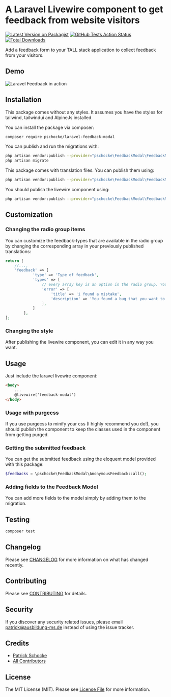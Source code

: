 # A Laravel Livewire component to get feedback from website visitors

[![Latest Version on Packagist](https://img.shields.io/packagist/v/pschocke/laravel-feedback-modal.svg?style=flat-square)](https://packagist.org/packages/pschocke/laravel-feedback-modal)
[![GitHub Tests Action Status](https://img.shields.io/github/workflow/status/pschocke/laravel-feedback-modal/run-tests?label=tests)](https://github.com/pschocke/laravel-feedback-modal/actions?query=workflow%3Arun-tests+branch%3Amaster)
[![Total Downloads](https://img.shields.io/packagist/dt/pschocke/laravel-feedback-modal.svg?style=flat-square)](https://packagist.org/packages/pschocke/laravel-feedback-modal)

Add a feedback form to your TALL stack application to collect feedback from your visitors.

## Demo

<img src="http://storage.ausbildung-ms.de:9000/open-source/laravel-feedback.gif" alt="Laravel Feedback in action">

## Installation

This package comes without any styles. It assumes you have the styles for tailwind, tailwindui and AlpineJs installed.

You can install the package via composer:
```bash
composer require pschocke/laravel-feedback-modal
```

You can publish and run the migrations with:

```bash
php artisan vendor:publish --provider="pschocke\FeedbackModal\FeedbackModalServiceProvider" --tag="migrations"
php artisan migrate
```

This package comes with translation files. You can publish them using:

```bash
php artisan vendor:publish --provider="pschocke\FeedbackModal\FeedbackModalServiceProvider" --tag="translations"
```

You should publish the livewire component using:

```bash
php artisan vendor:publish --provider="pschocke\FeedbackModal\FeedbackModalServiceProvider" --tag="views"
```

## Customization


### Changing the radio group items
You can customize the feedback-types that are available in the radio group by changing the corresponding array in your previously published translations:

```php
return [
    //...,
    'feedback' => [
            'type' => 'Type of feedback',
            'types' => [
                // every array key is an option in the radio group. You can customize them however you want.
                'error' => [
                    'title' => 'i found a mistake',
                    'description' => 'You found a bug that you want to report to us'
                ],
            ]
        ],
];
```
### Changing the style

After publishing the livewire component, you can edit it in any way you want.

## Usage
Just include the laravel livewire component:

``` html
<body>
    ...
    @livewire('feedback-modal')
</body>
```

### Usage with purgecss

If you use purgecss to minify your css (I highly recommend you do!),
you should publish the component to keep the classes used in the component
from getting purged.

### Getting the submitted feedback

You can get the submitted feedback using the eloquent model provided with this package:

```php
$feedbacks = \pschocke\FeedbackModal\AnonymousFeedback::all();
```

### Adding fields to the Feedback Model

You can add more fields to the model simply by adding them to the migration.

## Testing

``` bash
composer test
```

## Changelog

Please see [CHANGELOG](CHANGELOG.md) for more information on what has changed recently.

## Contributing

Please see [CONTRIBUTING](.github/CONTRIBUTING.md) for details.

## Security

If you discover any security related issues, please email patrick@ausbildung-ms.de instead of using the issue tracker.

## Credits

- [Patrick Schocke](https://github.com/pschocke)
- [All Contributors](../../contributors)

## License

The MIT License (MIT). Please see [License File](LICENSE.md) for more information.
